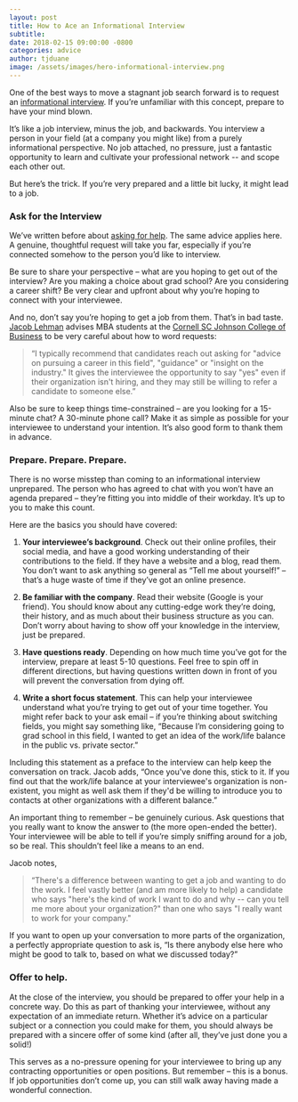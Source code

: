 ```yaml
---
layout: post
title: How to Ace an Informational Interview
subtitle:
date: 2018-02-15 09:00:00 -0800
categories: advice
author: tjduane
image: /assets/images/hero-informational-interview.png
---
```


One of the best ways to move a stagnant job search forward is to request an [informational interview][link1]. If you’re unfamiliar with this concept, prepare to have your mind blown.

It’s like a job interview, minus the job, and backwards. You interview a person in your field (at a company you might like) from a purely informational perspective. No job attached, no pressure, just a fantastic opportunity to learn and cultivate your professional network -- and scope each other out.

But here’s the trick. If you’re very prepared and a little bit lucky, it might lead to a job.

### Ask for the Interview

We’ve written before about [asking for help][link2]. The same advice applies here. A genuine, thoughtful request will take you far, especially if you’re connected somehow to the person you’d like to interview.

Be sure to share your perspective – what are you hoping to get out of the interview? Are you making a choice about grad school? Are you considering a career shift? Be very clear and upfront about why you’re hoping to connect with your interviewee.

And no, don’t say you’re hoping to get a job from them. That’s in bad taste. [Jacob Lehman][link3] advises MBA students at the [Cornell SC Johnson College of Business][link4] to be very careful about how to word requests:

> “I typically recommend that candidates reach out asking for "advice on pursuing a career in this field", "guidance" or "insight on the industry." It gives the interviewee the opportunity to say "yes" even if their organization isn't hiring, and they may still be willing to refer a candidate to someone else.”

Also be sure to keep things time-constrained – are you looking for a 15-minute chat? A 30-minute phone call? Make it as simple as possible for your interviewee to understand your intention. It’s also good form to thank them in advance.

### Prepare. Prepare. Prepare.

There is no worse misstep than coming to an informational interview unprepared. The person who has agreed to chat with you won’t have an agenda prepared – they’re fitting you into middle of their workday. It’s up to you to make this count.

Here are the basics you should have covered:

1. **Your interviewee’s background**. Check out their online profiles, their social media, and have a good working understanding of their contributions to the field. If they have a website and a blog, read them. You don’t want to ask anything so general as “Tell me about yourself!” – that’s a huge waste of time if they’ve got an online presence.

2. **Be familiar with the company**. Read their website (Google is your friend). You should know about any cutting-edge work they’re doing, their history, and as much about their business structure as you can. Don’t worry about having to show off your knowledge in the interview, just be prepared.

3. **Have questions ready**. Depending on how much time you’ve got for the interview, prepare at least 5-10 questions. Feel free to spin off in different directions, but having questions written down in front of you will prevent the conversation from dying off.

4. **Write a short focus statement**. This can help your interviewee understand what you’re trying to get out of your time together. You might refer back to your ask email – if you’re thinking about switching fields, you might say something like, “Because I’m considering going to grad school in this field, I wanted to get an idea of the work/life balance in the public vs. private sector.”

Including this statement as a preface to the interview can help keep the conversation on track. Jacob adds, “Once you've done this, stick to it. If you find out that the work/life balance at your interviewee's organization is non-existent, you might as well ask them if they'd be willing to introduce you to contacts at other organizations with a different balance.”

An important thing to remember – be genuinely curious. Ask questions that you really want to know the answer to (the more open-ended the better). Your interviewee will be able to tell if you’re simply sniffing around for a job, so be real. This shouldn’t feel like a means to an end.

Jacob notes,

> “There's a difference between wanting to get a job and wanting to do the work. I feel vastly better (and am more likely to help) a candidate who says "here's the kind of work I want to do and why -- can you tell me more about your organization?" than one who says "I really want to work for your company."

If you want to open up your conversation to more parts of the organization, a perfectly appropriate question to ask is, “Is there anybody else here who might be good to talk to, based on what we discussed today?”

### Offer to help.

At the close of the interview, you should be prepared to offer your help in a concrete way. Do this as part of thanking your interviewee, without any expectation of an immediate return. Whether it’s advice on a particular subject or a connection you could make for them, you should always be prepared with a sincere offer of some kind (after all, they’ve just done you a solid!)

This serves as a no-pressure opening for your interviewee to bring up any contracting opportunities or open positions. But remember – this is a bonus. If job opportunities don’t come up, you can still walk away having made a wonderful connection.


[link1]: https://en.wikipedia.org/wiki/Informational_interview
[link2]: https://blog.brightcrowd.com/the-art-of-the-ask/
[link3]: https://jacobklehman.com/
[link4]: https://business.cornell.edu/
